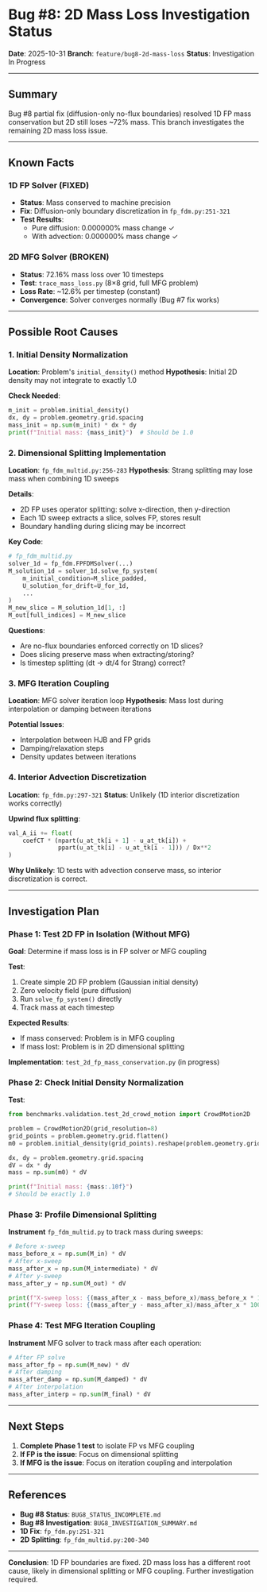# Bug #8: 2D Mass Loss Investigation Status

**Date**: 2025-10-31
**Branch**: `feature/bug8-2d-mass-loss`
**Status**: Investigation In Progress

---

## Summary

Bug #8 partial fix (diffusion-only no-flux boundaries) resolved 1D FP mass conservation but 2D still loses ~72% mass. This branch investigates the remaining 2D mass loss issue.

---

## Known Facts

### 1D FP Solver (FIXED)
- **Status**: Mass conserved to machine precision
- **Fix**: Diffusion-only boundary discretization in `fp_fdm.py:251-321`
- **Test Results**:
  - Pure diffusion: 0.000000% mass change ✓
  - With advection: 0.000000% mass change ✓

### 2D MFG Solver (BROKEN)
- **Status**: 72.16% mass loss over 10 timesteps
- **Test**: `trace_mass_loss.py` (8×8 grid, full MFG problem)
- **Loss Rate**: ~12.6% per timestep (constant)
- **Convergence**: Solver converges normally (Bug #7 fix works)

---

## Possible Root Causes

### 1. Initial Density Normalization
**Location**: Problem's `initial_density()` method
**Hypothesis**: Initial 2D density may not integrate to exactly 1.0

**Check Needed**:
```python
m_init = problem.initial_density()
dx, dy = problem.geometry.grid.spacing
mass_init = np.sum(m_init) * dx * dy
print(f"Initial mass: {mass_init}")  # Should be 1.0
```

### 2. Dimensional Splitting Implementation
**Location**: `fp_fdm_multid.py:256-283`
**Hypothesis**: Strang splitting may lose mass when combining 1D sweeps

**Details**:
- 2D FP uses operator splitting: solve x-direction, then y-direction
- Each 1D sweep extracts a slice, solves FP, stores result
- Boundary handling during slicing may be incorrect

**Key Code**:
```python
# fp_fdm_multid.py
solver_1d = fp_fdm.FPFDMSolver(...)
M_solution_1d = solver_1d.solve_fp_system(
    m_initial_condition=M_slice_padded,
    U_solution_for_drift=U_for_1d,
    ...
)
M_new_slice = M_solution_1d[1, :]
M_out[full_indices] = M_new_slice
```

**Questions**:
- Are no-flux boundaries enforced correctly on 1D slices?
- Does slicing preserve mass when extracting/storing?
- Is timestep splitting (dt → dt/4 for Strang) correct?

### 3. MFG Iteration Coupling
**Location**: MFG solver iteration loop
**Hypothesis**: Mass lost during interpolation or damping between iterations

**Potential Issues**:
- Interpolation between HJB and FP grids
- Damping/relaxation steps
- Density updates between iterations

### 4. Interior Advection Discretization
**Location**: `fp_fdm.py:297-321`
**Status**: Unlikely (1D interior discretization works correctly)

**Upwind flux splitting**:
```python
val_A_ii += float(
    coefCT * (npart(u_at_tk[i + 1] - u_at_tk[i]) +
              ppart(u_at_tk[i] - u_at_tk[i - 1])) / Dx**2
)
```

**Why Unlikely**: 1D tests with advection conserve mass, so interior discretization is correct.

---

## Investigation Plan

### Phase 1: Test 2D FP in Isolation (Without MFG)

**Goal**: Determine if mass loss is in FP solver or MFG coupling

**Test**:
1. Create simple 2D FP problem (Gaussian initial density)
2. Zero velocity field (pure diffusion)
3. Run `solve_fp_system()` directly
4. Track mass at each timestep

**Expected Results**:
- If mass conserved: Problem is in MFG coupling
- If mass lost: Problem is in 2D dimensional splitting

**Implementation**: `test_2d_fp_mass_conservation.py` (in progress)

### Phase 2: Check Initial Density Normalization

**Test**:
```python
from benchmarks.validation.test_2d_crowd_motion import CrowdMotion2D

problem = CrowdMotion2D(grid_resolution=8)
grid_points = problem.geometry.grid.flatten()
m0 = problem.initial_density(grid_points).reshape(problem.geometry.grid.shape)

dx, dy = problem.geometry.grid.spacing
dV = dx * dy
mass = np.sum(m0) * dV

print(f"Initial mass: {mass:.10f}")
# Should be exactly 1.0
```

### Phase 3: Profile Dimensional Splitting

**Instrument** `fp_fdm_multid.py` to track mass during sweeps:
```python
# Before x-sweep
mass_before_x = np.sum(M_in) * dV
# After x-sweep
mass_after_x = np.sum(M_intermediate) * dV
# After y-sweep
mass_after_y = np.sum(M_out) * dV

print(f"X-sweep loss: {(mass_after_x - mass_before_x)/mass_before_x * 100:.2f}%")
print(f"Y-sweep loss: {(mass_after_y - mass_after_x)/mass_after_x * 100:.2f}%")
```

### Phase 4: Test MFG Iteration Coupling

**Instrument** MFG solver to track mass after each operation:
```python
# After FP solve
mass_after_fp = np.sum(M_new) * dV
# After damping
mass_after_damp = np.sum(M_damped) * dV
# After interpolation
mass_after_interp = np.sum(M_final) * dV
```

---

## Next Steps

1. **Complete Phase 1 test** to isolate FP vs MFG coupling
2. **If FP is the issue**: Focus on dimensional splitting
3. **If MFG is the issue**: Focus on iteration coupling and interpolation

---

## References

- **Bug #8 Status**: `BUG8_STATUS_INCOMPLETE.md`
- **Bug #8 Investigation**: `BUG8_INVESTIGATION_SUMMARY.md`
- **1D Fix**: `fp_fdm.py:251-321`
- **2D Splitting**: `fp_fdm_multid.py:200-340`

---

**Conclusion**: 1D FP boundaries are fixed. 2D mass loss has a different root cause, likely in dimensional splitting or MFG coupling. Further investigation required.
